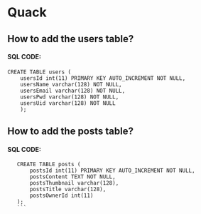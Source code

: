 # Quack

## How to add the users table?

#### SQL CODE:

```
CREATE TABLE users (
    usersId int(11) PRIMARY KEY AUTO_INCREMENT NOT NULL,
    usersName varchar(128) NOT NULL,
    usersEmail varchar(128) NOT NULL,
    usersPwd varchar(128) NOT NULL,
    usersUid varchar(128) NOT NULL
    );
```
## How to add the posts table?

#### SQL CODE:

 ```
    CREATE TABLE posts ( 
        postsId int(11) PRIMARY KEY AUTO_INCREMENT NOT NULL, 
        postsContent TEXT NOT NULL, 
        postsThumbnail varchar(128), 
        postsTitle varchar(128), 
        postsOwnerId int(11) 
    );
    ```
